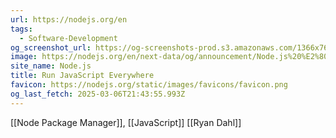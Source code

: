 ```yaml
---
url: https://nodejs.org/en
tags:
  - Software-Development
og_screenshot_url: https://og-screenshots-prod.s3.amazonaws.com/1366x768/80/false/96d4bf47e20bf028e0effc9ccc841fbe6ec266be20b22adf8fafddcab5f01a48.jpeg
image: https://nodejs.org/en/next-data/og/announcement/Node.js%20%E2%80%94%20Run%20JavaScript%20Everywhere
site_name: Node.js
title: Run JavaScript Everywhere
favicon: https://nodejs.org/static/images/favicons/favicon.png
og_last_fetch: 2025-03-06T21:43:55.993Z
---
```



[[Node Package Manager]], [[JavaScript]]
[[Ryan Dahl]]

